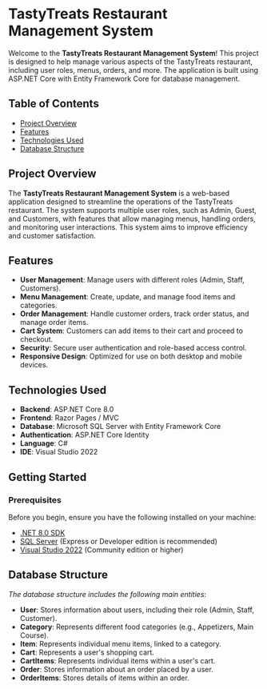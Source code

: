 # TastyTreats Restaurant Management System

Welcome to the **TastyTreats Restaurant Management System**! This project is designed to help manage various aspects of the TastyTreats restaurant, including user roles, menus, orders, and more. The application is built using ASP.NET Core with Entity Framework Core for database management.

## Table of Contents

- [Project Overview](#project-overview)
- [Features](#features)
- [Technologies Used](#technologies-used)
- [Database Structure](#database-structure)


## Project Overview

The **TastyTreats Restaurant Management System** is a web-based application designed to streamline the operations of the TastyTreats restaurant. The system supports multiple user roles, such as Admin, Guest, and Customers, with features that allow managing menus, handling orders, and monitoring user interactions. This system aims to improve efficiency and customer satisfaction.

## Features

- **User Management**: Manage users with different roles (Admin, Staff, Customers).
- **Menu Management**: Create, update, and manage food items and categories.
- **Order Management**: Handle customer orders, track order status, and manage order items.
- **Cart System**: Customers can add items to their cart and proceed to checkout.
- **Security**: Secure user authentication and role-based access control.
- **Responsive Design**: Optimized for use on both desktop and mobile devices.

## Technologies Used

- **Backend**: ASP.NET Core 8.0
- **Frontend**: Razor Pages / MVC
- **Database**: Microsoft SQL Server with Entity Framework Core
- **Authentication**: ASP.NET Core Identity
- **Language**: C#
- **IDE**: Visual Studio 2022

## Getting Started

### Prerequisites

Before you begin, ensure you have the following installed on your machine:

- [.NET 8.0 SDK](https://dotnet.microsoft.com/download/dotnet/8.0)
- [SQL Server](https://www.microsoft.com/en-us/sql-server/sql-server-downloads) (Express or Developer edition is recommended)
- [Visual Studio 2022](https://visualstudio.microsoft.com/downloads/) (Community edition or higher)


## Database Structure
*The database structure includes the following main entities*:

- **User**: Stores information about users, including their role (Admin, Staff, Customer).
- **Category**: Represents different food categories (e.g., Appetizers, Main Course).
- **Item**: Represents individual menu items, linked to a category.
- **Cart**: Represents a user's shopping cart.
- **CartItems**: Represents individual items within a user's cart.
- **Order**: Stores information about an order placed by a user.
- **OrderItems**: Stores details of items within an order.
